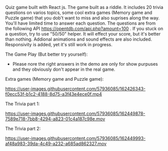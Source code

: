 

Quiz game built with React js.
The game built as a riddle. 
It includes 20 trivia questions on varios topics, some cool extra games (Memory game and Puzzle game) that you dob't want to miss and also suprises along the way.
You'll have limited time to answer each question. 
The questions are from the following API https://opentdb.com/api.php?amount=100 .
If you stuck on a question, try to use "50/50" helper. 
It will effect your score, but it's better than nothing.
Addional animations and sound effects are also included.
Responsivity is added, yet it's still work in progress. 

The Game Play (But better try yourself): 
* Please nore the right answers in the demo are only for show purpuses and they obviously don't appear in the real game.




Extra games (Memory game and Puzzle game): 

https://user-images.githubusercontent.com/57936085/162426343-f0ecc53f-b1c2-4188-8d75-a3f43e4ece0f.mp4




The Trivia part 1:


https://user-images.githubusercontent.com/57936085/162449878-7589e718-7bb8-4294-a823-01c4a187c98e.mov


The Trivia part 2:


https://user-images.githubusercontent.com/57936085/162449993-af48a983-39da-4c49-a232-a685ad862327.mov

